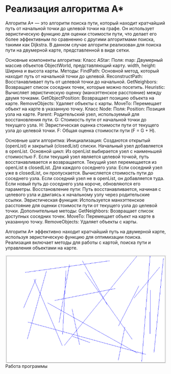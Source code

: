 <h1>Реализация алгоритма A*</h1>
<p></p>Алгоритм A* — это алгоритм поиска пути, который находит кратчайший путь от начальной точки до целевой точки на графе. Он использует эвристическую функцию для оценки стоимости пути, что делает его более эффективным по сравнению с другими алгоритмами поиска, такими как Dijkstra. В данном случае алгоритм реализован для поиска пути на двумерной карте, представленной в виде сетки.

Основные компоненты алгоритма:
Класс AStar:
Поля:
map: Двумерный массив объектов ObjectWorld, представляющий карту.
width, height: Ширина и высота карты.
Методы:
FindPath: Основной метод, который находит путь от начальной точки до целевой.
ReconstructPath: Восстанавливает путь от целевой точки до начальной.
GetNeighbors: Возвращает список соседних точек, которые можно посетить.
Heuristic: Вычисляет эвристическую оценку (манхэттенское расстояние) между двумя точками.
GetObjectPosition: Возвращает позицию объекта на карте.
RemoveObjects: Удаляет объекты с карты.
MoveTo: Перемещает объект на карте в указанную точку.
Класс Node:
Поля:
Position: Позиция узла на карте.
Parent: Родительский узел, используемый для восстановления пути.
G: Стоимость пути от начальной точки до текущего узла.
H: Эвристическая оценка стоимости пути от текущего узла до целевой точки.
F: Общая оценка стоимости пути (F = G + H).

Основные шаги алгоритма:
Инициализация:
Создаются открытый (openList) и закрытый (closedList) списки.
Начальный узел добавляется в openList.
Основной цикл:
Из openList выбирается узел с наименьшей стоимостью F.
Если текущий узел является целевой точкой, путь восстанавливается и возвращается.
Текущий узел перемещается из openList в closedList.
Для каждого соседнего узла:
Если соседний узел уже в closedList, он пропускается.
Вычисляется стоимость пути до соседнего узла.
Если соседний узел не в openList, он добавляется туда.
Если новый путь до соседнего узла короче, обновляются его параметры.
Восстановление пути:
Путь восстанавливается, начиная с целевого узла и двигаясь к начальному узлу через родительские ссылки.
Эвристическая функция:
Используется манхэттенское расстояние для оценки стоимости пути от текущего узла до целевой точки.
Дополнительные методы:
GetNeighbors: Возвращает список доступных соседних точек.
MoveTo: Перемещает объект на карте в указанную точку.
RemoveObjects: Удаляет объекты с карты.

Алгоритм A* эффективно находит кратчайший путь на двумерной карте, используя эвристическую функцию для оптимизации поиска. Реализация включает методы для работы с картой, поиска пути и управления объектами на карте.
</p>
<p><img alt="" src="https://github.com/Sergey-94/Liang-Barsky/blob/master/image8.png" style="float:left; margin-right:10px" /></p>
<p>Работа программы</p>
